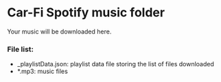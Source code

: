 # Car-Fi Spotify music folder
Your music will be downloaded here.

### File list:
  * _playlistData.json: playlist data file storing the list of files downloaded
  * *.mp3: music files
